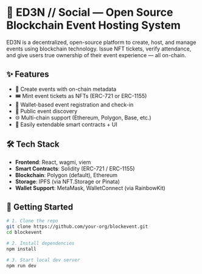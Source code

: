 # 🎉 ED3N // Social — Open Source Blockchain Event Hosting System

ED3N is a decentralized, open-source platform to create, host, and manage events using blockchain technology. Issue NFT tickets, verify attendance, and give users true ownership of their event experience — all on-chain.

## ✨ Features

- 📝 Create events with on-chain metadata
- 🎟️ Mint event tickets as NFTs (ERC-721 or ERC-1155)
- 🔐 Wallet-based event registration and check-in
- 🔎 Public event discovery
- 🌐 Multi-chain support (Ethereum, Polygon, Base, etc.)
- 🧩 Easily extendable smart contracts + UI

## 🛠 Tech Stack

- **Frontend**: React, wagmi, viem
- **Smart Contracts**: Solidity (ERC-721 / ERC-1155)
- **Blockchain**: Polygon (default), Ethereum
- **Storage**: IPFS (via NFT.Storage or Pinata)
- **Wallet Support**: MetaMask, WalletConnect (via RainbowKit)

## 🚀 Getting Started

```bash
# 1. Clone the repo
git clone https://github.com/your-org/blockevent.git
cd blockevent

# 2. Install dependencies
npm install

# 3. Start local dev server
npm run dev
